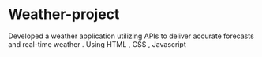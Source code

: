 # Weather-project
Developed a weather application utilizing APIs to deliver 
accurate forecasts and real-time weather . Using HTML , 
CSS , Javascript 
